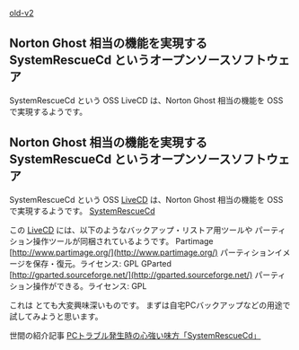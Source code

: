 [old-v2](ig090129-orig.html)

## Norton Ghost 相当の機能を実現する SystemRescueCd というオープンソースソフトウェア

SystemRescueCd という OSS LiveCD は、Norton Ghost 相当の機能を OSS で実現するようです。






## Norton Ghost 相当の機能を実現する SystemRescueCd というオープンソースソフトウェア


SystemRescueCd という OSS [LiveCD](http://www.igapyon.jp/igapyon/diary/keyword/livecd.html) は、Norton Ghost 相当の機能を OSS
で実現するようです。
[ SystemRescueCd](http://www.sysresccd.org/)


この [LiveCD](http://www.igapyon.jp/igapyon/diary/keyword/livecd.html) には、以下のようなバックアップ・リストア用ツールや パーティション操作ツールが同梱されているようです。
Partimage
  [http://www.partimage.org/](http://www.partimage.org/)
  パーティションイメージを保存・復元。ライセンス: GPL
  GParted
  [http://gparted.sourceforge.net/](http://gparted.sourceforge.net/)
  パーティション操作ができる。ライセンス: GPL


これは とても大変興味深いものです。
まずは自宅PCバックアップなどの用途で試してみようと思います。

世間の紹介記事 
[PCトラブル発生時の心強い味方「SystemRescueCd」](http://sourceforge.jp/magazine/09/03/30/0616243)